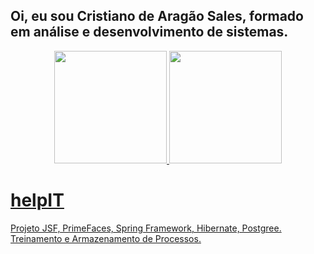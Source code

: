## Oi, eu sou Cristiano de Aragão Sales, formado em análise e desenvolvimento de sistemas.

<div align="center">
  <a href="https://github.com/CristianoSalesDev/helpIT.git">
  <img height="180em" src="https://github-readme-stats.vercel.app/api?username=cristinoaragaossales&show_icons=true&theme=dracula&include_all_commits=true&count_private=true"/>
  <img height="180em" src="https://github-readme-stats.vercel.app/api/top-langs/?username=cristinoaragaossales&layout=compact&langs_count=7&theme=dracula"/>
</div>

# helpIT
Projeto JSF, PrimeFaces, Spring Framework, Hibernate, Postgree. Treinamento e Armazenamento de Processos.

